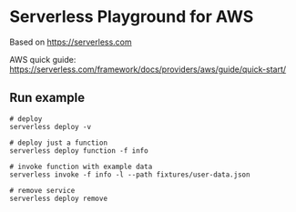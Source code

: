 # Serverless Playground for AWS

Based on https://serverless.com

AWS quick guide: https://serverless.com/framework/docs/providers/aws/guide/quick-start/

## Run example
```
# deploy
serverless deploy -v

# deploy just a function
serverless deploy function -f info

# invoke function with example data
serverless invoke -f info -l --path fixtures/user-data.json

# remove service
serverless deploy remove
```
